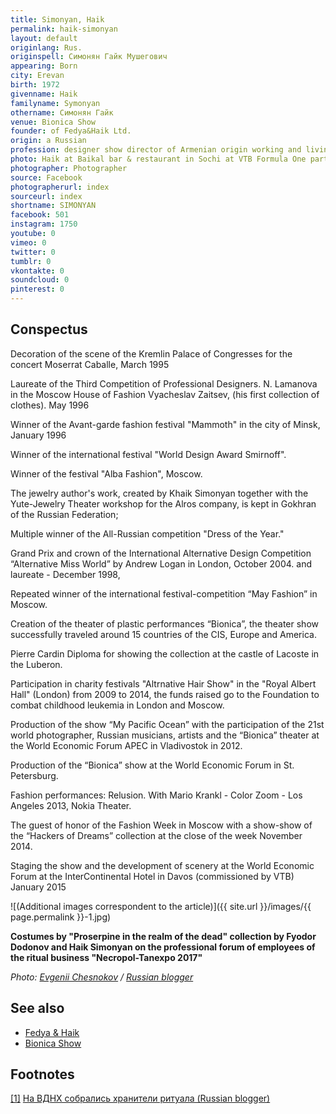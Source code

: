 ```yaml
---
title: Simonyan, Haik
permalink: haik-simonyan
layout: default
originlang: Rus.
originspell: Симонян Гайк Мушегович
appearing: Born
city: Erevan
birth: 1972
givenname: Haik
familyname: Symonyan
othername: Симонян Гайк
venue: Bionica Show
founder: of Fedya&Haik Ltd.
origin: a Russian
profession: designer show director of Armenian origin working and living in Moscow. Haik actively promoting vegetarianism and yoga
photo: Haik at Baikal bar & restaurant in Sochi at VTB Formula One party
photographer: Photographer
source: Facebook
photographerurl: index
sourceurl: index
shortname: SIMONYAN
facebook: 501
instagram: 1750
youtube: 0
vimeo: 0
twitter: 0
tumblr: 0
vkontakte: 0
soundcloud: 0
pinterest: 0
---
```


## Сonspectus

Decoration of the scene of the Kremlin Palace of Congresses for the concert Moserrat Caballe, March 1995

Laureate of the Third Competition of Professional Designers. N. Lamanova in the Moscow House of Fashion Vyacheslav Zaitsev, (his first collection of clothes). May 1996

Winner of the Avant-garde fashion festival "Mammoth" in the city of Minsk, January 1996

Winner of the international festival "World Design Award Smirnoff".

Winner of the festival "Alba Fashion", Moscow.

The jewelry author's work, created by Khaik Simonyan together with the Yute-Jewelry Theater workshop for the Alros company, is kept in Gokhran of the Russian Federation;

Multiple winner of the All-Russian competition "Dress of the Year."

Grand Prix and crown of the International Alternative Design Competition “Alternative Miss World” by Andrew Logan in London, October 2004. and laureate - December 1998,

Repeated winner of the international festival-competition “May Fashion” in Moscow.

Creation of the theater of plastic performances “Bionica”, the theater show successfully traveled around 15 countries of the CIS, Europe and America.

Pierre Cardin Diploma for showing the collection at the castle of Lacoste in the Luberon.

Participation in charity festivals "Altrnative Hair Show" in the "Royal Albert Hall" (London) from 2009 to 2014, the funds raised go to the Foundation to combat childhood leukemia in London and Moscow.

Production of the show “My Pacific Ocean” with the participation of the 21st world photographer, Russian musicians, artists and the “Bionica” theater at the World Economic Forum APEC in Vladivostok in 2012.

Production of the “Bionica” show at the World Economic Forum in St. Petersburg.

Fashion performances: Relusion. With Mario Krankl - Color Zoom - Los Angeles 2013, Nokia Theater.

The guest of honor of the Fashion Week in Moscow with a show-show of the “Hackers of Dreams” collection at the close of the week November 2014.

Staging the show and the development of scenery at the World Economic Forum at the InterContinental Hotel in Davos (commissioned by VTB) January 2015

![(Additional images correspondent to the article)]({{ site.url }}/images/{{ page.permalink }}-1.jpg)

**Costumes by "Proserpine in the realm of the dead" collection by Fyodor Dodonov and Haik Simonyan on the professional forum of employees of the ritual business "Necropol-Tanexpo 2017"**

*Photo: [Evgenii Chesnokov](https://rblogger.ru/2017/10/26/na-vdnh-sobralis-hraniteli-rituala/) / [Russian blogger](https://rblogger.ru/2017/10/26/na-vdnh-sobralis-hraniteli-rituala/)*

## See also

+ [Fedya & Haik](index)
+ [Bionica Show](index)

## Footnotes

[[1]](#a1) <span id="f1"></span> [На ВДНХ собрались хранители ритуала (Russian blogger)](https://rblogger.ru/2017/10/26/na-vdnh-sobralis-hraniteli-rituala/)
